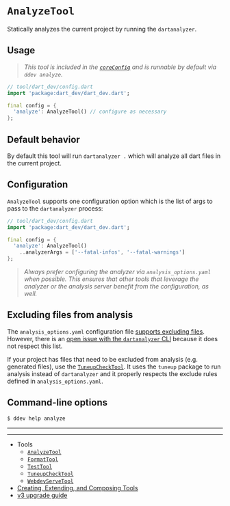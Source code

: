 # `AnalyzeTool`

Statically analyzes the current project by running the `dartanalyzer`.

## Usage

> _This tool is included in the [`coreConfig`][core-config] and is runnable by
> default via `ddev analyze`._

```dart
// tool/dart_dev/config.dart
import 'package:dart_dev/dart_dev.dart';

final config = {
  'analyze': AnalyzeTool() // configure as necessary
};
```

## Default behavior

By default this tool will run `dartanalyzer .` which will analyze all dart files
in the current project.

## Configuration

`AnalyzeTool` supports one configuration option which is the list of args to
pass to the `dartanalyzer` process:

```dart
// tool/dart_dev/config.dart
import 'package:dart_dev/dart_dev.dart';

final config = {
  'analyze': AnalyzeTool()
    ..analyzerArgs = ['--fatal-infos', '--fatal-warnings']
};
```

> _Always prefer configuring the analyzer via `analysis_options.yaml` when
> possible. This ensures that other tools that leverage the analyzer or the
> analysis server benefit from the configuration, as well._

## Excluding files from analysis

The `analysis_options.yaml` configuration file
[supports excluding files][analysis-exclude]. However, there is an
[open issue with the `dartanalyzer` CLI][analyzer-exclude-issue] because it does
not respect this list.

If your project has files that need to be excluded from analysis (e.g. generated
files), use the [`TuneupCheckTool`][tuneup-check-tool]. It uses the
`tuneup` package to run analysis instead of `dartanalyzer` and it properly
respects the exclude rules defined in `analysis_options.yaml`.

## Command-line options

```bash
$ ddev help analyze
```

[analyzer-exclude-issue]: https://github.com/dart-lang/sdk/issues/25551
[analysis-exclude]: https://dart.dev/guides/language/analysis-options#excluding-code-from-analysis
[core-config]: /lib/src/core_config.dart

---
---

<!-- Table of Contents -->

- Tools
  - [`AnalyzeTool`][analyze-tool]
  - [`FormatTool`][format-tool]
  - [`TestTool`][test-tool]
  - [`TuneupCheckTool`][tuneup-check-tool]
  - [`WebdevServeTool`][webdev-serve-tool]
- [Creating, Extending, and Composing Tools][tool-composition]
- [v3 upgrade guide][v3-upgrade-guide]

<!-- Table of Contents Links -->
[analyze-tool]: /doc/tools/analyze-tool.md
[tuneup-check-tool]: /doc/tools/tuneup-check-tool.md
[dart-function-tool]: /doc/tools/dart-function-tool.md
[format-tool]: /doc/tools/format-tool.md
[process-tool]: /doc/tools/process-tool.md
[test-tool]: /doc/tools/test-tool.md
[webdev-build-tool]: /doc/tools/webdev-build-tool.md
[webdev-serve-tool]: /doc/tools/webdev-serve-tool.md
[tool-composition]: /doc/tool-composition.md
[v3-upgrade-guide]: /doc/v3-upgrade-guide.md
